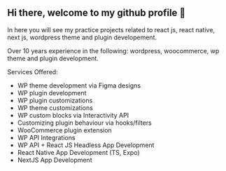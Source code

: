 ## Hi there, welcome to my github profile 👋

In here you will see my practice projects related to react js, react native, next js, wordpress theme and plugin developement.

Over 10 years experience in the following: wordpress, woocommerce, wp theme and plugin development. 

Services Offered: 
* WP theme development via Figma designs 
* WP plugin development 
* WP plugin customizations 
* WP theme customizations
* WP custom blocks via Interactivity API
* Customizing plugin behaviour via hooks/filters 
* WooCommerce plugin extension 
* WP API Integrations
* WP API + React JS Headless App Development
* React Native App Development (TS, Expo)
* NextJS App Development
